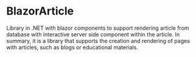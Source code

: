 # BlazorArticle
Library in .NET with blazor components to support rendering article from database with interactive server side component within the article. In summary, it is a library that supports the creation and rendering of pages with articles, such as blogs or educational materials.
